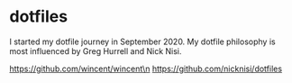 # dotfiles

I started my dotfile journey in September 2020. My dotfile philosophy is most influenced by Greg Hurrell and Nick Nisi.

https://github.com/wincent/wincent\n
https://github.com/nicknisi/dotfiles
